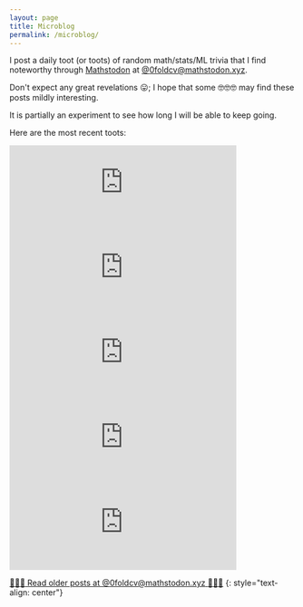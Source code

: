 ```yaml
---
layout: page
title: Microblog
permalink: /microblog/
---
```


I post a daily toot (or toots) of random math/stats/ML trivia that I find noteworthy through [Mathstodon](https://mathstodon.xyz/about) at [@0foldcv@mathstodon.xyz](https://mathstodon.xyz/@0foldcv).

Don't expect any great revelations :stuck_out_tongue:; I hope that some :nerd_face::nerd_face::nerd_face: may find these posts mildly interesting.

It is partially an experiment to see how long I will be able to keep going.

Here are the most recent toots:

<!-- embeds the 5 most recent toots -->

<iframe src="https://mathstodon.xyz/@0foldcv/100546807183662674/embed" class="mastodon-embed" style="max-width: 100%; border: 0" width="400"></iframe><script src="https://mathstodon.xyz/embed.js" async="async"></script>
<iframe src="https://mathstodon.xyz/@0foldcv/100538835099217732/embed" class="mastodon-embed" style="max-width: 100%; border: 0" width="400"></iframe><script src="https://mathstodon.xyz/embed.js" async="async"></script>
<iframe src="https://mathstodon.xyz/@0foldcv/100535455872234001/embed" class="mastodon-embed" style="max-width: 100%; border: 0" width="400"></iframe><script src="https://mathstodon.xyz/embed.js" async="async"></script>
<iframe src="https://mathstodon.xyz/@0foldcv/100535442980761060/embed" class="mastodon-embed" style="max-width: 100%; border: 0" width="400"></iframe><script src="https://mathstodon.xyz/embed.js" async="async"></script>
<iframe src="https://mathstodon.xyz/@0foldcv/100535431316295337/embed" class="mastodon-embed" style="max-width: 100%; border: 0" width="400"></iframe><script src="https://mathstodon.xyz/embed.js" async="async"></script>

[:elephant::elephant::elephant: Read older posts at @0foldcv@mathstodon.xyz :wave::wave::wave:](https://mathstodon.xyz/@0foldcv)
{: style="text-align: center"}
